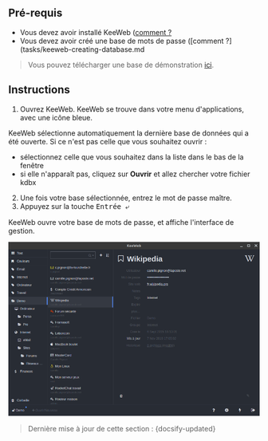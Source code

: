 ## Pré-requis

- Vous devez avoir installé KeeWeb ([comment ?](tasks/keeweb-installing.md)
- Vous devez avoir créé une base de mots de passe ([comment ?](tasks/keeweb-creating-database.md

> Vous pouvez télécharger une base de démonstration [ici](https://raw.githubusercontent.com/ColinMaudry/password-management/master/demo.kdbx).

## Instructions

1. Ouvrez KeeWeb. KeeWeb se trouve dans votre menu d'applications, avec une icône bleue.

KeeWeb sélectionne automatiquement la dernière base de données qui a été ouverte. Si ce n'est pas celle que vous souhaitez ouvrir :

  - sélectionnez celle que vous souhaitez dans la liste dans le bas de la fenêtre
  - si elle n'apparaît pas, cliquez sur **Ouvrir** et allez chercher votre fichier kdbx

2. Une fois votre base sélectionnée, entrez le mot de passe maître.
3. Appuyez sur la touche <kbd>Entrée ⤶</kbd>

KeeWeb ouvre votre base de mots de passe, et affiche l'interface de gestion.

![Capture d'écran de Keeweb](../_media/keeweb.png)

> Dernière mise à jour de cette section : {docsify-updated}
